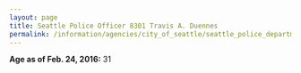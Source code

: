 ```yaml
---
layout: page
title: Seattle Police Officer 8301 Travis A. Duennes
permalink: /information/agencies/city_of_seattle/seattle_police_department/copbook/8301/
---
```


**Age as of Feb. 24, 2016:** 31
